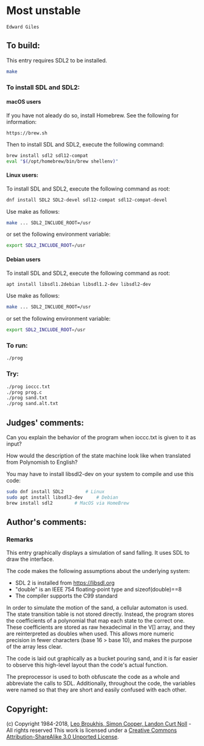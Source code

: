 # Most unstable

    Edward Giles  

## To build:

This entry requires SDL2 to be installed.

```sh
make
```

### To install SDL and SDL2:

#### macOS users

If you have not aleady do so, install Homebrew.  See the following for information:

    https://brew.sh

Then to install SDL and SDL2, execute the following command:

```sh
brew install sdl2 sdl12-compat
eval "$(/opt/homebrew/bin/brew shellenv)"
```

#### Linux users:

To install SDL and SDL2, execute the following command as root:

```sh
dnf install SDL2 SDL2-devel sdl12-compat sdl12-compat-devel
```

Use make as follows:

```sh
make ... SDL2_INCLUDE_ROOT=/usr
```

or set the following environment variable:

```sh
export SDL2_INCLUDE_ROOT=/usr
```

#### Debian users

To install SDL and SDL2, execute the following command as root:

```sh
apt install libsdl1.2debian libsdl1.2-dev libsdl2-dev
```

Use make as follows:

```sh
make ... SDL2_INCLUDE_ROOT=/usr
```

or set the following environment variable:

```sh
export SDL2_INCLUDE_ROOT=/usr
```

### To run:

```sh
./prog
```

### Try:

```sh
./prog ioccc.txt
./prog prog.c
./prog sand.txt
./prog sand.alt.txt
```

## Judges' comments:

Can you explain the behavior of the program when ioccc.txt is given to it as input?

How would the description of the state machine look like when translated from
Polynomish to English?

You may have to install libsdl2-dev on your system to compile and use this code:

```sh
sudo dnf install SDL2		 # Linux
sudo apt install libsdl2-dev 	 # Debian
brew install sdl2		 # MacOS via HomeBrew
```

## Author's comments:

### Remarks

This entry graphically displays a simulation of sand falling.
It uses SDL to draw the interface.

The code makes the following assumptions about the underlying system:

* SDL 2 is installed from https://libsdl.org
* "double" is an IEEE 754 floating-point type and sizeof(double)==8
* The compiler supports the C99 standard

In order to simulate the motion of the sand, a cellular automaton is used. The
state transition table is not stored directly. Instead, the program stores the
coefficients of a polynomial that map each state to the correct one. These
coefficients are stored as raw hexadecimal in the V[] array, and they are
reinterpreted as doubles when used. This allows more numeric precision in fewer
characters (base 16 > base 10), and makes the purpose of the array less clear.

The code is laid out graphically as a bucket pouring sand, and it is far easier
to observe this high-level layout than the code's actual function.

The preprocessor is used to both obfuscate the code as a whole and abbreviate
the calls to SDL. Additionally, throughout the code, the variables were named
so that they are short and easily confused with each other.

## Copyright:

(c) Copyright 1984-2018, [Leo Broukhis, Simon Cooper, Landon Curt Noll][judges] - All rights reserved
This work is licensed under a [Creative Commons Attribution-ShareAlike 3.0 Unported License][cc].

[judges]: http://www.ioccc.org/judges.html
[cc]: http://creativecommons.org/licenses/by-sa/3.0/
